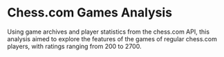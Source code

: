 # Chess.com Games Analysis
Using game archives and player statistics from the chess.com API, this analysis aimed to explore the features of the games of regular chess.com players, with ratings ranging from 200 to 2700.
